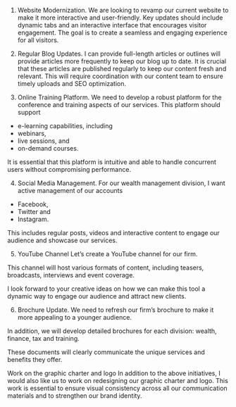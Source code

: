 1. Website Modernization.
We are looking to revamp our current website to make it more interactive and user-friendly.
Key updates should include dynamic tabs and an interactive interface that encourages visitor engagement.
The goal is to create a seamless and engaging experience for all visitors.

2. Regular Blog Updates.
I can provide full-length articles or outlines
will provide articles more frequently to keep our blog up to date.
It is crucial that these articles are published regularly to keep our content fresh and relevant.
This will require coordination with our content team to ensure timely uploads and SEO optimization.

3. Online Training Platform.
We need to develop a robust platform for the conference and training aspects of our services.
This platform should support
- e-learning capabilities, including
- webinars,
- live sessions, and
- on-demand courses.

It is essential that this platform is intuitive and able to handle concurrent users without compromising performance.

4. Social Media Management.
For our wealth management division, I want active management of our accounts
- Facebook,
- Twitter and
- Instagram.

This includes regular posts,
videos and interactive content to engage our audience and showcase our services.

5. YouTube Channel
Let’s create a YouTube channel for our firm.

This channel will host various formats of content, including teasers, broadcasts, interviews and event coverage.

I look forward to your creative ideas on how we can make this tool a dynamic way to engage our audience and attract new clients.

6. Brochure Update.
We need to refresh our firm’s brochure to make it more appealing to a younger audience.

In addition, we will develop detailed brochures for each division: wealth, finance, tax and training.

These documents will clearly communicate the unique services and benefits they offer.

Work on the graphic charter and logo
In addition to the above initiatives, I would also like us to work on redesigning our graphic charter and logo.
This work is essential to ensure visual consistency across all our communication materials and to strengthen our brand identity.
